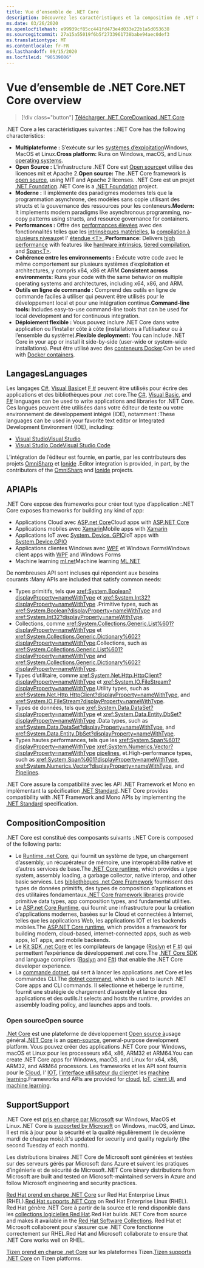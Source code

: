 ```yaml
---
title: Vue d’ensemble de .NET Core
description: Découvrez les caractéristiques et la composition de .NET Core et comparez-les à d’autres implémentations de .NET.
ms.date: 03/26/2020
ms.openlocfilehash: e99939cf85cc441fd473e4d033e22b1a5d053638
ms.sourcegitcommit: 27a15a55019f6b5f2733961738babe94aec0def3
ms.translationtype: MT
ms.contentlocale: fr-FR
ms.lasthandoff: 09/15/2020
ms.locfileid: "90539006"
---
```

# <a name="net-core-overview"></a><span data-ttu-id="f95dc-103">Vue d’ensemble de .NET Core</span><span class="sxs-lookup"><span data-stu-id="f95dc-103">.NET Core overview</span></span>

> [!div class="button"]
> [<span data-ttu-id="f95dc-104">Télécharger .NET Core</span><span class="sxs-lookup"><span data-stu-id="f95dc-104">Download .NET Core</span></span>](https://dotnet.microsoft.com/download)

<span data-ttu-id="f95dc-105">.NET Core a les caractéristiques suivantes :</span><span class="sxs-lookup"><span data-stu-id="f95dc-105">.NET Core has the following characteristics:</span></span>

- <span data-ttu-id="f95dc-106">**Multiplateforme :** S’exécute sur les [systèmes d’exploitation](https://github.com/dotnet/core/blob/master/os-lifecycle-policy.md)Windows, MacOS et Linux.</span><span class="sxs-lookup"><span data-stu-id="f95dc-106">**Cross platform:** Runs on Windows, macOS, and Linux [operating systems](https://github.com/dotnet/core/blob/master/os-lifecycle-policy.md).</span></span>
- <span data-ttu-id="f95dc-107">**Open Source :** L’infrastructure .NET Core est [Open source](https://github.com/dotnet/core)et utilise des licences mit et Apache 2.</span><span class="sxs-lookup"><span data-stu-id="f95dc-107">**Open source:** The .NET Core framework is [open source](https://github.com/dotnet/core), using MIT and Apache 2 licenses.</span></span> <span data-ttu-id="f95dc-108">.NET Core est un projet [.NET Foundation](https://dotnetfoundation.org/).</span><span class="sxs-lookup"><span data-stu-id="f95dc-108">.NET Core is a [.NET Foundation](https://dotnetfoundation.org/) project.</span></span>
- <span data-ttu-id="f95dc-109">**Moderne :** Il implémente des paradigmes modernes tels que la programmation asynchrone, des modèles sans copie utilisant des structs et la gouvernance des ressources pour les conteneurs.</span><span class="sxs-lookup"><span data-stu-id="f95dc-109">**Modern:** It implements modern paradigms like asynchronous programming, no-copy patterns using structs, and resource governance for containers.</span></span>
- <span data-ttu-id="f95dc-110">**Performances :**  Offre des [performances élevées](https://devblogs.microsoft.com/dotnet/performance-improvements-in-net-core-3-0/) avec des fonctionnalités telles que les [intrinsèques matérielles](https://devblogs.microsoft.com/dotnet/hardware-intrinsics-in-net-core/), la [compilation à plusieurs niveaux](https://github.com/dotnet/coreclr/blob/master/Documentation/design-docs/tiered-compilation.md)et l' [étendue \<T> ](../standard/memory-and-spans/index.md).</span><span class="sxs-lookup"><span data-stu-id="f95dc-110">**Performance:**  Delivers [high performance](https://devblogs.microsoft.com/dotnet/performance-improvements-in-net-core-3-0/) with features like [hardware intrinsics](https://devblogs.microsoft.com/dotnet/hardware-intrinsics-in-net-core/), [tiered compilation](https://github.com/dotnet/coreclr/blob/master/Documentation/design-docs/tiered-compilation.md), and [Span\<T>](../standard/memory-and-spans/index.md).</span></span>
- <span data-ttu-id="f95dc-111">**Cohérence entre les environnements :** Exécute votre code avec le même comportement sur plusieurs systèmes d’exploitation et architectures, y compris x64, x86 et ARM.</span><span class="sxs-lookup"><span data-stu-id="f95dc-111">**Consistent across environments:** Runs your code with the same behavior on multiple operating systems and architectures, including x64, x86, and ARM.</span></span>
- <span data-ttu-id="f95dc-112">**Outils en ligne de commande :**  Comprend des outils en ligne de commande faciles à utiliser qui peuvent être utilisés pour le développement local et pour une intégration continue.</span><span class="sxs-lookup"><span data-stu-id="f95dc-112">**Command-line tools:**  Includes easy-to-use command-line tools that can be used for local development and for continuous integration.</span></span>
- <span data-ttu-id="f95dc-113">**Déploiement flexible :** Vous pouvez inclure .NET Core dans votre application ou l’installer côte à côte (installations à l’utilisateur ou à l’ensemble du système).</span><span class="sxs-lookup"><span data-stu-id="f95dc-113">**Flexible deployment:** You can include .NET Core in your app or install it side-by-side (user-wide or system-wide installations).</span></span> <span data-ttu-id="f95dc-114">Peut être utilisé avec des [conteneurs Docker](docker/introduction.md).</span><span class="sxs-lookup"><span data-stu-id="f95dc-114">Can be used with [Docker containers](docker/introduction.md).</span></span>

## <a name="languages"></a><span data-ttu-id="f95dc-115">Langages</span><span class="sxs-lookup"><span data-stu-id="f95dc-115">Languages</span></span>

<span data-ttu-id="f95dc-116">Les langages [C#](../csharp/index.yml), [Visual Basic](../visual-basic/index.yml)et [F #](../fsharp/index.yml) peuvent être utilisés pour écrire des applications et des bibliothèques pour .net core.</span><span class="sxs-lookup"><span data-stu-id="f95dc-116">The [C#](../csharp/index.yml), [Visual Basic](../visual-basic/index.yml), and [F#](../fsharp/index.yml) languages can be used to write applications and libraries for .NET Core.</span></span> <span data-ttu-id="f95dc-117">Ces langues peuvent être utilisées dans votre éditeur de texte ou votre environnement de développement intégré (IDE), notamment :</span><span class="sxs-lookup"><span data-stu-id="f95dc-117">These languages can be used in your favorite text editor or Integrated Development Environment (IDE), including:</span></span>

- [<span data-ttu-id="f95dc-118">Visual Studio</span><span class="sxs-lookup"><span data-stu-id="f95dc-118">Visual Studio</span></span>](https://visualstudio.microsoft.com/vs/?utm_medium=microsoft&utm_source=docs.microsoft.com&utm_campaign=inline+link)
- [<span data-ttu-id="f95dc-119">Visual Studio Code</span><span class="sxs-lookup"><span data-stu-id="f95dc-119">Visual Studio Code</span></span>](https://code.visualstudio.com/download)

<span data-ttu-id="f95dc-120">L’intégration de l’éditeur est fournie, en partie, par les contributeurs des projets [OmniSharp](https://www.omnisharp.net/) et [Ionide](https://ionide.io) .</span><span class="sxs-lookup"><span data-stu-id="f95dc-120">Editor integration is provided, in part, by the contributors of the [OmniSharp](https://www.omnisharp.net/) and [Ionide](https://ionide.io) projects.</span></span>

## <a name="apis"></a><span data-ttu-id="f95dc-121">API</span><span class="sxs-lookup"><span data-stu-id="f95dc-121">APIs</span></span>

<span data-ttu-id="f95dc-122">.NET Core expose des frameworks pour créer tout type d’application :</span><span class="sxs-lookup"><span data-stu-id="f95dc-122">.NET Core exposes frameworks for building any kind of app:</span></span>

* <span data-ttu-id="f95dc-123">Applications Cloud avec [ASP.net Core](/aspnet/core/)</span><span class="sxs-lookup"><span data-stu-id="f95dc-123">Cloud apps with [ASP.NET Core](/aspnet/core/)</span></span>
* <span data-ttu-id="f95dc-124">Applications mobiles avec [Xamarin](/xamarin)</span><span class="sxs-lookup"><span data-stu-id="f95dc-124">Mobile apps with [Xamarin](/xamarin)</span></span>
* <span data-ttu-id="f95dc-125">Applications IoT avec [System. Device. GPIO](/archive/msdn-magazine/2019/august/net-core-cross-platform-iot-programming-with-net-core-3-0)</span><span class="sxs-lookup"><span data-stu-id="f95dc-125">IoT apps with [System.Device.GPIO](/archive/msdn-magazine/2019/august/net-core-cross-platform-iot-programming-with-net-core-3-0)</span></span>
* <span data-ttu-id="f95dc-126">Applications clientes Windows avec [WPF](../desktop-wpf/overview/index.md) et Windows Forms</span><span class="sxs-lookup"><span data-stu-id="f95dc-126">Windows client apps with [WPF](../desktop-wpf/overview/index.md) and Windows Forms</span></span>
* <span data-ttu-id="f95dc-127">Machine learning [ml.net](../machine-learning/index.yml)</span><span class="sxs-lookup"><span data-stu-id="f95dc-127">Machine learning [ML.NET](../machine-learning/index.yml)</span></span>

<span data-ttu-id="f95dc-128">De nombreuses API sont incluses qui répondent aux besoins courants :</span><span class="sxs-lookup"><span data-stu-id="f95dc-128">Many APIs are included that satisfy common needs:</span></span>

- <span data-ttu-id="f95dc-129">Types primitifs, tels que <xref:System.Boolean?displayProperty=nameWithType> et <xref:System.Int32?displayProperty=nameWithType> .</span><span class="sxs-lookup"><span data-stu-id="f95dc-129">Primitive types, such as <xref:System.Boolean?displayProperty=nameWithType> and <xref:System.Int32?displayProperty=nameWithType>.</span></span>
- <span data-ttu-id="f95dc-130">Collections, comme <xref:System.Collections.Generic.List%601?displayProperty=nameWithType> et <xref:System.Collections.Generic.Dictionary%602?displayProperty=nameWithType>.</span><span class="sxs-lookup"><span data-stu-id="f95dc-130">Collections, such as <xref:System.Collections.Generic.List%601?displayProperty=nameWithType> and <xref:System.Collections.Generic.Dictionary%602?displayProperty=nameWithType>.</span></span>
- <span data-ttu-id="f95dc-131">Types d’utilitaire, comme <xref:System.Net.Http.HttpClient?displayProperty=nameWithType> et <xref:System.IO.FileStream?displayProperty=nameWithType>.</span><span class="sxs-lookup"><span data-stu-id="f95dc-131">Utility types, such as <xref:System.Net.Http.HttpClient?displayProperty=nameWithType>, and <xref:System.IO.FileStream?displayProperty=nameWithType>.</span></span>
- <span data-ttu-id="f95dc-132">Types de données, tels que <xref:System.Data.DataSet?displayProperty=nameWithType> et <xref:System.Data.Entity.DbSet?displayProperty=nameWithType> .</span><span class="sxs-lookup"><span data-stu-id="f95dc-132">Data types, such as <xref:System.Data.DataSet?displayProperty=nameWithType>, and <xref:System.Data.Entity.DbSet?displayProperty=nameWithType>.</span></span>
- <span data-ttu-id="f95dc-133">Types hautes performances, tels que les <xref:System.Span%601?displayProperty=nameWithType> <xref:System.Numerics.Vector?displayProperty=nameWithType> [pipelines](../standard/io/pipelines.md), et.</span><span class="sxs-lookup"><span data-stu-id="f95dc-133">High-performance types, such as <xref:System.Span%601?displayProperty=nameWithType>, <xref:System.Numerics.Vector?displayProperty=nameWithType>, and [Pipelines](../standard/io/pipelines.md).</span></span>

<span data-ttu-id="f95dc-134">.NET Core assure la compatibilité avec les API .NET Framework et Mono en implémentant la spécification [.NET Standard](../standard/net-standard.md).</span><span class="sxs-lookup"><span data-stu-id="f95dc-134">.NET Core provides compatibility with .NET Framework and Mono APIs by implementing the [.NET Standard](../standard/net-standard.md) specification.</span></span>

## <a name="composition"></a><span data-ttu-id="f95dc-135">Composition</span><span class="sxs-lookup"><span data-stu-id="f95dc-135">Composition</span></span>

<span data-ttu-id="f95dc-136">.NET Core est constitué des composants suivants :</span><span class="sxs-lookup"><span data-stu-id="f95dc-136">.NET Core is composed of the following parts:</span></span>

- <span data-ttu-id="f95dc-137">Le [Runtime .net Core](https://github.com/dotnet/runtime/tree/master/src/coreclr), qui fournit un système de type, un chargement d’assembly, un récupérateur de mémoire, une interopérabilité native et d’autres services de base.</span><span class="sxs-lookup"><span data-stu-id="f95dc-137">The [.NET Core runtime](https://github.com/dotnet/runtime/tree/master/src/coreclr), which provides a type system, assembly loading, a garbage collector, native interop, and other basic services.</span></span> <span data-ttu-id="f95dc-138">Les [bibliothèques .net Core Framework](https://github.com/dotnet/runtime/tree/master/src/libraries) fournissent des types de données primitifs, des types de composition d’applications et des utilitaires fondamentaux.</span><span class="sxs-lookup"><span data-stu-id="f95dc-138">[.NET Core framework libraries](https://github.com/dotnet/runtime/tree/master/src/libraries) provide primitive data types, app composition types, and fundamental utilities.</span></span>
- <span data-ttu-id="f95dc-139">Le [ASP.net Core Runtime](https://github.com/dotnet/aspnetcore), qui fournit une infrastructure pour la création d’applications modernes, basées sur le Cloud et connectées à Internet, telles que les applications Web, les applications IOT et les backends mobiles.</span><span class="sxs-lookup"><span data-stu-id="f95dc-139">The [ASP.NET Core runtime](https://github.com/dotnet/aspnetcore), which provides a framework for building modern, cloud-based, internet-connected apps, such as web apps, IoT apps, and mobile backends.</span></span>
- <span data-ttu-id="f95dc-140">Le [Kit SDK .net Core](https://github.com/dotnet/sdk) et les compilateurs de langage ([Roslyn](https://github.com/dotnet/roslyn) et [F #](https://github.com/microsoft/visualfsharp)) qui permettent l’expérience de développement .net core.</span><span class="sxs-lookup"><span data-stu-id="f95dc-140">The [.NET Core SDK](https://github.com/dotnet/sdk) and language compilers ([Roslyn](https://github.com/dotnet/roslyn) and [F#](https://github.com/microsoft/visualfsharp)) that enable the .NET Core developer experience.</span></span>
- <span data-ttu-id="f95dc-141">La [commande dotnet](./tools/dotnet.md), qui sert à lancer les applications .net Core et les commandes CLI.</span><span class="sxs-lookup"><span data-stu-id="f95dc-141">The [dotnet command](./tools/dotnet.md), which is used to launch .NET Core apps and CLI commands.</span></span> <span data-ttu-id="f95dc-142">Il sélectionne et héberge le runtime, fournit une stratégie de chargement d’assembly et lance des applications et des outils.</span><span class="sxs-lookup"><span data-stu-id="f95dc-142">It selects and hosts the runtime, provides an assembly loading policy, and launches apps and tools.</span></span>

### <a name="open-source"></a><span data-ttu-id="f95dc-143">Open source</span><span class="sxs-lookup"><span data-stu-id="f95dc-143">Open source</span></span>

<span data-ttu-id="f95dc-144">[.Net Core](about.md) est une plateforme de développement [Open source à](https://github.com/dotnet/runtime/blob/master/LICENSE.TXT)usage général.</span><span class="sxs-lookup"><span data-stu-id="f95dc-144">[.NET Core](about.md) is an [open-source](https://github.com/dotnet/runtime/blob/master/LICENSE.TXT), general-purpose development platform.</span></span> <span data-ttu-id="f95dc-145">Vous pouvez créer des applications .NET Core pour Windows, macOS et Linux pour les processeurs x64, x86, ARM32 et ARM64.</span><span class="sxs-lookup"><span data-stu-id="f95dc-145">You can create .NET Core apps for Windows, macOS, and Linux for x64, x86, ARM32, and ARM64 processors.</span></span> <span data-ttu-id="f95dc-146">Les frameworks et les API sont fournis pour le [Cloud](/aspnet/core/), l' [IOT](/archive/msdn-magazine/2019/august/net-core-cross-platform-iot-programming-with-net-core-3-0), [l’interface utilisateur du client](../desktop-wpf/overview/index.md)et les [machine learning](../machine-learning/index.yml).</span><span class="sxs-lookup"><span data-stu-id="f95dc-146">Frameworks and APIs are provided for [cloud](/aspnet/core/), [IoT](/archive/msdn-magazine/2019/august/net-core-cross-platform-iot-programming-with-net-core-3-0), [client UI](../desktop-wpf/overview/index.md), and [machine learning](../machine-learning/index.yml).</span></span>

## <a name="support"></a><span data-ttu-id="f95dc-147">Support</span><span class="sxs-lookup"><span data-stu-id="f95dc-147">Support</span></span>

<span data-ttu-id="f95dc-148">.NET Core est [pris en charge par Microsoft](https://dotnet.microsoft.com/platform/support/policy) sur Windows, MacOS et Linux.</span><span class="sxs-lookup"><span data-stu-id="f95dc-148">.NET Core is [supported by Microsoft](https://dotnet.microsoft.com/platform/support/policy) on Windows, macOS, and Linux.</span></span> <span data-ttu-id="f95dc-149">Il est mis à jour pour la sécurité et la qualité régulièrement (le deuxième mardi de chaque mois).</span><span class="sxs-lookup"><span data-stu-id="f95dc-149">It's updated for security and quality regularly (the second Tuesday of each month).</span></span>

<span data-ttu-id="f95dc-150">Les distributions binaires .NET Core de Microsoft sont générées et testées sur des serveurs gérés par Microsoft dans Azure et suivent les pratiques d’ingénierie et de sécurité de Microsoft.</span><span class="sxs-lookup"><span data-stu-id="f95dc-150">.NET Core binary distributions from Microsoft are built and tested on Microsoft-maintained servers in Azure and follow Microsoft engineering and security practices.</span></span>

<span data-ttu-id="f95dc-151">[Red Hat prend en charge .NET Core](https://developers.redhat.com/topics/dotnet/) sur Red Hat Enterprise Linux (RHEL).</span><span class="sxs-lookup"><span data-stu-id="f95dc-151">[Red Hat supports .NET Core](https://developers.redhat.com/topics/dotnet/) on Red Hat Enterprise Linux (RHEL).</span></span> <span data-ttu-id="f95dc-152">Red Hat génère .NET Core à partir de la source et le rend disponible dans les [collections logicielles Red Hat](https://developers.redhat.com/products/softwarecollections/overview/).</span><span class="sxs-lookup"><span data-stu-id="f95dc-152">Red Hat builds .NET Core from source and makes it available in the [Red Hat Software Collections](https://developers.redhat.com/products/softwarecollections/overview/).</span></span> <span data-ttu-id="f95dc-153">Red Hat et Microsoft collaborent pour s’assurer que .NET Core fonctionne correctement sur RHEL.</span><span class="sxs-lookup"><span data-stu-id="f95dc-153">Red Hat and Microsoft collaborate to ensure that .NET Core works well on RHEL.</span></span>

<span data-ttu-id="f95dc-154">[Tizen prend en charge .net Core](https://developer.tizen.org/development/training/.net-application) sur les plateformes Tizen.</span><span class="sxs-lookup"><span data-stu-id="f95dc-154">[Tizen supports .NET Core](https://developer.tizen.org/development/training/.net-application) on Tizen platforms.</span></span>
